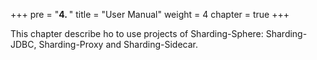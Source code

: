 +++
pre = "<b>4. </b>"
title = "User Manual"
weight = 4
chapter = true
+++

This chapter describe ho to use projects of Sharding-Sphere: Sharding-JDBC, Sharding-Proxy and Sharding-Sidecar.
